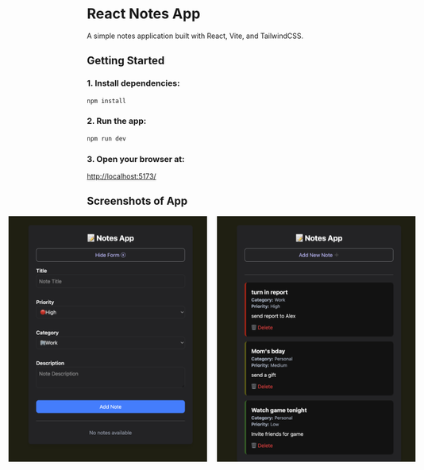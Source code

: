 # React Notes App

A simple notes application built with React, Vite, and TailwindCSS.

## Getting Started

### 1. **Install dependencies:**

```bash
npm install
```

### 2. **Run the app:**

```bash
npm run dev
```

### 3. **Open your browser at:**  

[http://localhost:5173/](http://localhost:5173/)

## Screenshots of App
<div style="display: flex; justify-content: center; gap: 20px;">
  <img src=".app_images/react-notes-app-img2.png" alt="Screenshot 1" width="400" />
  <img src=".app_images/react-notes-app-img1.png" alt="Screenshot 2" width="400" />
</div>

